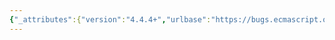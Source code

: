 ```yaml
---
{"_attributes":{"version":"4.4.4+","urlbase":"https://bugs.ecmascript.org/","maintainer":"dherman@mozilla.com"},"bug":{"bug_id":1781,"creation_ts":"2013-08-14 08:31:00 -0700","short_desc":"Name of the beast: I18n instead of Intl?","delta_ts":"2013-08-14 08:31:16 -0700","product":"Internationalization - ECMA-402","component":"Specification","version":"unspecified","rep_platform":"All","op_sys":"All","bug_status":"CONFIRMED","priority":"Normal","bug_severity":"enhancement","everconfirmed":true,"reporter":{"uid":"Susanne.Oberhauser","name":"Susanne Oberhauser"},"assigned_to":{"uid":"ecmascriptbugs","name":"Norbert"},"long_desc":[{"commentid":4884,"comment_count":0,"who":{"uid":"Susanne.Oberhauser","name":"Susanne Oberhauser"},"bug_when":"2013-08-14 08:31:16 -0700","thetext":"To smoothen the learning curve and make it more obvious, I propose to smoothly rename the Internationalization feature from Intl (cryptic) to I18n (self explanatory and canononical acronym).\n\nBy smoothly I mean the usual deprecation period yadda yadda...\n\nNot sure whether a bug is the right way to do so :)"}]}}
---
```

